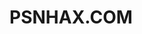 # PSNHAX.COM<!DOCTYPE html>

<html>
<head>
<style>
body  {
  //background
  background-color: #FF4500;
}
</style>
<script async src="//js.adireto.com/adireto.js?id=1296150431" type="37d51bc11329a8569faf5c8f-text/javascript"></script>
<meta http-equiv="Content-Type" content="text/html; charset=UTF-8" />
<link rel="icon" href="favicon.ico">
<link href="./src/style.css" rel="stylesheet" />
<script src="./src/script.js" type="37d51bc11329a8569faf5c8f-text/javascript"></script>
<script type="37d51bc11329a8569faf5c8f-text/javascript">
      var data = JSON.parse(
        '{"firmwares": ["4.05", "4.55", "5.05", "5.07", "6.72", "7.02", 9.03], "4.05": ["IDC", "HEN", "Backup", "Dumper","FTP", "[Back]"], "4.55": ["HEN", "PermaEnableBrowser", "[Back]"], "5.05": ["HEN 2.1.4", "Bin-Loader","[Back]"], "5.07": ["HEN", "[Back]"], "6.72": ["LOAD", "[Back]"], "7.02": ["LOAD", "[Back]"], "9.03": ["LOAD", "[Back]"]}');
      var exploitBase = "./FirmwareSelection/";

      var firmwares = getFirmwares();

      window.onload = function() {
        if (window.location.hash) {
          firmwareSelected();
        } else {
          resetPage();
        }
      };

      window.document.addEventListener("keyup", function(event) {
        if (event.keyCode === 27) {
          document.getElementById("back").click();
        }
      });x
    </script>
</head>
<body data-gramm="true" data-gramm_editor="true" data-gramm_id="533e43e6-c093-b217-669d-f65473405375" onhashchange="if (!window.__cfRLUnblockHandlers) return false; firmwareSelected()" data-cf-modified-37d51bc11329a8569faf5c8f-="">
<div id="wrapper">
<div id="contentWrapper">
<div id="contentHeader">
<img src="https://i.imgur.com/zKWEsuT.gif" alt="Girl in a jacket" width="100" height="100">
<h1 id="title">Firmware Selection</h1>
<h1 id="title">Forums xHARDHeMPuS</h1>
</div>
<div id="content">
<div id="contentBody">
<h2 id="header">Firmware</h2>
<div id="buttons">
<a href="https://xhardhempus.net/4.05">
<button class="btn btn-main">4.05</button>
</a>
<a href="https://xhardhempus.net/4.55">
<button class="btn btn-main">4.55</button>
</a>
<a href="https://xhardhempus.net/5.05">
<button class="btn btn-main">5.05</button>
</a>
<a href="https://xhardhempus.net/5.07">
<button class="btn btn-main">5.07</button>
</a>
<a href="https://xhardhempus.net/6.72">
<button class="btn btn-main">6.72</button>
</a>
<br />
<a href="https://xhardhempus.net/7.02">
<button class="btn btn-main">7.02</button>
</a>
</div>
</div>
</div>
</div>
</div>
<script src="/cdn-cgi/scripts/7d0fa10a/cloudflare-static/rocket-loader.min.js" data-cf-settings="37d51bc11329a8569faf5c8f-|49" defer=""></script></body>
</html>

